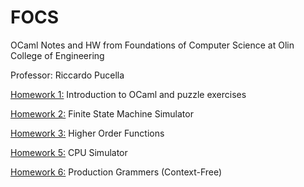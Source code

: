 # FOCS

OCaml Notes and HW from Foundations of Computer Science at Olin College of Engineering

Professor: Riccardo Pucella

[Homework 1:](https://github.com/zaynpatel/FOCS/blob/main/homework1.py) Introduction to OCaml and puzzle exercises

[Homework 2:](https://github.com/zaynpatel/FOCS/blob/main/homework2.py) Finite State Machine Simulator

[Homework 3:](https://github.com/zaynpatel/FOCS/blob/main/homework3.py) Higher Order Functions

[Homework 5:](https://github.com/zaynpatel/FOCS/blob/main/homework5.py) CPU Simulator

[Homework 6:](https://github.com/zaynpatel/FOCS/tree/main/homework6) Production Grammers (Context-Free)
